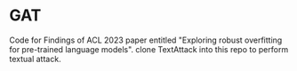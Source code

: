 # GAT
Code for Findings of ACL 2023 paper entitled "Exploring robust overfitting for pre-trained language models".
clone TextAttack into this repo to perform textual attack.
